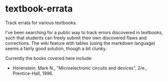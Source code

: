 # textbook-errata
Track errata for various textbooks.

I've been searching for a public way to track errors discovered in textbooks, such that students can freely submit their own discovered flaws and corrections.  The *wiki* feature with tables (using the markdown language) seems a fairly good solution, though a bit clunky.

Currently the books covered here include:
- Horenstein, Mark N., "Microelectronic circuits and devices", 2/e., Prentice-Hall, 1996.
